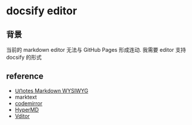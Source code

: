 # docsify editor

## 背景

当前的 markdown editor 无法与 GitHub Pages 形成连动. 我需要 editor 支持 docsify 的形式

## reference

- [ᑌᑎotes Markdown WYSIWYG](https://github.com/ryanmcalister/unotes)
- marktext
- [codemirror](https://github.com/codemirror/codemirror5)
- [HyperMD](https://github.com/laobubu/HyperMD)
- [Vditor](https://github.com/Vanessa219/vditor)
